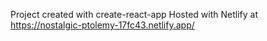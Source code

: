 Project created with create-react-app
Hosted with Netlify at https://nostalgic-ptolemy-17fc43.netlify.app/
